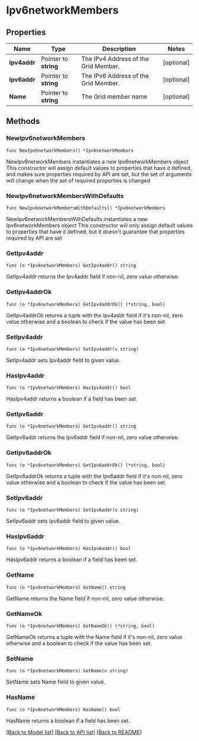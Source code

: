 # Ipv6networkMembers

## Properties

Name | Type | Description | Notes
------------ | ------------- | ------------- | -------------
**Ipv4addr** | Pointer to **string** | The IPv4 Address of the Grid Member. | [optional] 
**Ipv6addr** | Pointer to **string** | The IPv6 Address of the Grid Member. | [optional] 
**Name** | Pointer to **string** | The Grid member name | [optional] 

## Methods

### NewIpv6networkMembers

`func NewIpv6networkMembers() *Ipv6networkMembers`

NewIpv6networkMembers instantiates a new Ipv6networkMembers object
This constructor will assign default values to properties that have it defined,
and makes sure properties required by API are set, but the set of arguments
will change when the set of required properties is changed

### NewIpv6networkMembersWithDefaults

`func NewIpv6networkMembersWithDefaults() *Ipv6networkMembers`

NewIpv6networkMembersWithDefaults instantiates a new Ipv6networkMembers object
This constructor will only assign default values to properties that have it defined,
but it doesn't guarantee that properties required by API are set

### GetIpv4addr

`func (o *Ipv6networkMembers) GetIpv4addr() string`

GetIpv4addr returns the Ipv4addr field if non-nil, zero value otherwise.

### GetIpv4addrOk

`func (o *Ipv6networkMembers) GetIpv4addrOk() (*string, bool)`

GetIpv4addrOk returns a tuple with the Ipv4addr field if it's non-nil, zero value otherwise
and a boolean to check if the value has been set.

### SetIpv4addr

`func (o *Ipv6networkMembers) SetIpv4addr(v string)`

SetIpv4addr sets Ipv4addr field to given value.

### HasIpv4addr

`func (o *Ipv6networkMembers) HasIpv4addr() bool`

HasIpv4addr returns a boolean if a field has been set.

### GetIpv6addr

`func (o *Ipv6networkMembers) GetIpv6addr() string`

GetIpv6addr returns the Ipv6addr field if non-nil, zero value otherwise.

### GetIpv6addrOk

`func (o *Ipv6networkMembers) GetIpv6addrOk() (*string, bool)`

GetIpv6addrOk returns a tuple with the Ipv6addr field if it's non-nil, zero value otherwise
and a boolean to check if the value has been set.

### SetIpv6addr

`func (o *Ipv6networkMembers) SetIpv6addr(v string)`

SetIpv6addr sets Ipv6addr field to given value.

### HasIpv6addr

`func (o *Ipv6networkMembers) HasIpv6addr() bool`

HasIpv6addr returns a boolean if a field has been set.

### GetName

`func (o *Ipv6networkMembers) GetName() string`

GetName returns the Name field if non-nil, zero value otherwise.

### GetNameOk

`func (o *Ipv6networkMembers) GetNameOk() (*string, bool)`

GetNameOk returns a tuple with the Name field if it's non-nil, zero value otherwise
and a boolean to check if the value has been set.

### SetName

`func (o *Ipv6networkMembers) SetName(v string)`

SetName sets Name field to given value.

### HasName

`func (o *Ipv6networkMembers) HasName() bool`

HasName returns a boolean if a field has been set.


[[Back to Model list]](../README.md#documentation-for-models) [[Back to API list]](../README.md#documentation-for-api-endpoints) [[Back to README]](../README.md)


